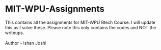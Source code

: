 # MIT-WPU-Assignments
This contains all the assignments for MIT-WPU Btech Course. I will update this as I solve these. Please note this only contains the codes and NOT the writeups.
<br><br>
Author - Ishan Joshi
